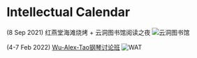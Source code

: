 # Intellectual Calendar

(8 Sep 2021) 红燕堂海滩烧烤 + 云洞图书馆阅读之夜
![云洞图书馆](http://www.archcollege.com/wp-content/uploads/2020/08/1597053492987552.jpg)

(4-7 Feb 2022) [Wu-Alex-Tao钢琴讨论班](https://mp.weixin.qq.com/s/Wvssq7RoLr2bnjLfEWVWmw)
![WAT](https://mmbiz.qpic.cn/mmbiz_png/4bRficQgeeuNFEq3IFA5yB9VApnfoWTl9U0bKfmeoHhOOUzKreZrrb6CL1wwgPYqn9ujLWHrVPVaqs7WyF85Uag/640?wx_fmt=png&tp=webp&wxfrom=5&wx_lazy=1&wx_co=1)


# 






